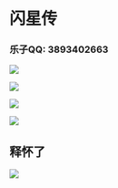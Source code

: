 # 闪星传

### 乐子QQ: 3893402663


![](https://s21.ax1x.com/2024/07/13/pk4ItL6.png)

![](https://s21.ax1x.com/2024/07/13/pk4I8zR.png)

![](https://s21.ax1x.com/2024/07/13/pk4IJQ1.png)

![](https://s21.ax1x.com/2024/07/13/pk4IYsx.jpg)


## 释怀了

![](https://s21.ax1x.com/2024/07/13/pk4IUeK.jpg)
